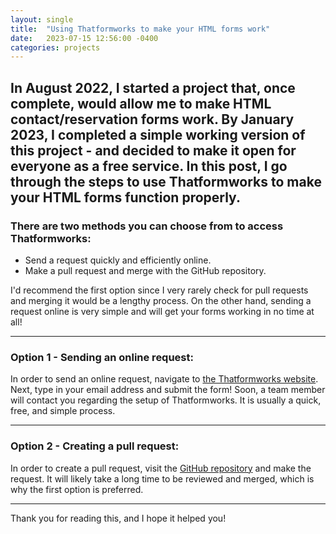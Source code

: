 ```yaml
---
layout: single
title:  "Using Thatformworks to make your HTML forms work"
date:   2023-07-15 12:56:00 -0400
categories: projects
---
```


In August 2022, I started a project that, once complete, would allow me to make HTML contact/reservation forms work. By January 2023, I completed a simple working version of this project - and decided to make it open for everyone as a free service. In this post, I go through the steps to use Thatformworks to make your HTML forms function properly.
---

### There are two methods you can choose from to access Thatformworks:

* Send a request quickly and efficiently online.
* Make a pull request and merge with the GitHub repository.

I'd recommend the first option since I very rarely check for pull requests and merging it would be a lengthy process. On the other hand, sending a request online is very simple and will get your forms working in no time at all!

---

### Option 1 - Sending an online request:

In order to send an online request, navigate to [the Thatformworks website](https://thatformworks.pythonanywhere.com). Next, type in your email address and submit the form! Soon, a team member will contact you regarding the setup of Thatformworks. It is usually a quick, free, and simple process.

---

### Option 2 - Creating a pull request:

In order to create a pull request, visit the [GitHub repository](https://github.com/savirsingh/thatformworks) and make the request. It will likely take a long time to be reviewed and merged, which is why the first option is preferred.

---

Thank you for reading this, and I hope it helped you!
